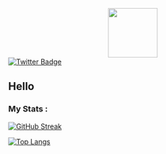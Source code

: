 <div id="header" align="center">
	<img src="https://media.giphy.com/media/M9gbBd9nbDrOTu1Mqx/giphy.gif" width="100"/>
</div>
<div id="badges">
	<a href="https://twitter.com/NMPotato">
  	<img src="https://img.shields.io/badge/Twitter-blue?style=for-the-badge&logo=twitter&logoColor=white" alt="Twitter Badge"/>
	</a>
</div>
<img src="https://komarev.com/ghpvc/?username=CosmicPot4toe&style=flat-square&color=blue" alt=""/>

## Hello

### My Stats :
[![GitHub Streak](http://github-readme-streak-stats.herokuapp.com?user=CosmicPot4toe&theme=dark&background=000000)](https://git.io/streak-stats)

[![Top Langs](https://github-readme-stats.vercel.app/api/top-langs/?username=CosmicPot4toe&layout=compact&theme=vision-friendly-dark)](https://github.com/anuraghazra/github-readme-stats)

